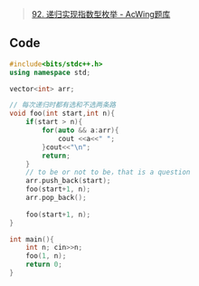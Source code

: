 > [92. 递归实现指数型枚举 - AcWing题库](https://www.acwing.com/problem/content/94/)

## Code

```C++
#include<bits/stdc++.h>
using namespace std;

vector<int> arr;

// 每次递归时都有选和不选两条路
void foo(int start,int n){
    if(start > n){
        for(auto && a:arr){
            cout <<a<<" ";
        }cout<<"\n";
        return;
    }
    // to be or not to be，that is a question
    arr.push_back(start);
    foo(start+1, n);
    arr.pop_back();
    
    foo(start+1, n);
}

int main(){
    int n; cin>>n;
    foo(1, n);
    return 0;
}
```